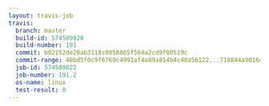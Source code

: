 ```yaml
---
layout: travis-job
travis:
  branch: master
  build-id: 574509820
  build-number: 191
  commit: b02152de28ab3118c0850865f564a2cd9f00519c
  commit-range: 48bd5f0c9f6769c4991af4a89a814b4c40a5b122...718844a9016dfa37ced601121b05e54186d3e8c3
  job-id: 574509822
  job-number: 191.2
  os-name: linux
  test-result: 0
---
```

